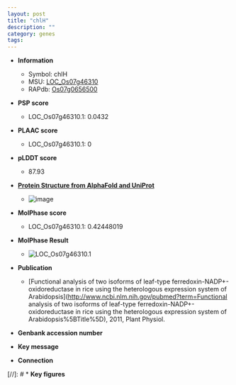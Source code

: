 ```yaml
---
layout: post
title: "chlH"
description: ""
category: genes
tags: 
---
```


* **Information**  
    + Symbol: chlH  
    + MSU: [LOC_Os07g46310](http://rice.plantbiology.msu.edu/cgi-bin/ORF_infopage.cgi?orf=LOC_Os07g46310)  
    + RAPdb: [Os07g0656500](http://rapdb.dna.affrc.go.jp/viewer/gbrowse_details/irgsp1?name=Os07g0656500)  

* **PSP score**  
    + LOC_Os07g46310.1: 0.0432 

* **PLAAC score**  
    + LOC_Os07g46310.1: 0 

* **pLDDT score**
    + 87.93

* **[Protein Structure from AlphaFold and UniProt](https://www.uniprot.org/uniprotkb/Q0D405/entry#structure)**
    + ![image](https://ricepsp.github.io/images/Q0/AF-Q0D405-F1.png)

* **MolPhase score**
    + LOC_Os07g46310.1: 0.42448019

* **MolPhase Result**
    + ![LOC_Os07g46310.1](https://304243504.github.io/Pictures/LOC_Os07g/LOC_Os07g46310.1.png)

* **Publication**  
    + [Functional analysis of two isoforms of leaf-type ferredoxin-NADP+-oxidoreductase in rice using the heterologous expression system of Arabidopsis](http://www.ncbi.nlm.nih.gov/pubmed?term=Functional analysis of two isoforms of leaf-type ferredoxin-NADP+-oxidoreductase in rice using the heterologous expression system of Arabidopsis%5BTitle%5D), 2011, Plant Physiol.

* **Genbank accession number**  

* **Key message**  

* **Connection**  

[//]: # * **Key figures**  


